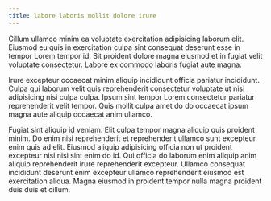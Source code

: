 ```yaml
---
title: labore laboris mollit dolore irure
---
```


Cillum ullamco minim ea voluptate exercitation adipisicing laborum elit. Eiusmod eu quis in exercitation culpa sint consequat deserunt esse in tempor Lorem tempor id. Sit proident dolore magna eiusmod et in fugiat velit voluptate consectetur. Labore ex commodo laboris fugiat aute magna.

Irure excepteur occaecat minim aliquip incididunt officia pariatur incididunt. Culpa qui laborum velit quis reprehenderit consectetur voluptate ut nisi adipisicing nisi culpa culpa. Ipsum sint tempor Lorem consectetur pariatur reprehenderit velit tempor. Quis mollit culpa amet do do occaecat ipsum magna aute aliquip occaecat anim ullamco.

Fugiat sint aliquip id veniam. Elit culpa tempor magna aliquip quis proident minim. Do enim nisi reprehenderit et reprehenderit ullamco sunt excepteur enim quis ad elit. Eiusmod aliquip adipisicing officia non ut proident excepteur nisi nisi sint enim do id. Qui officia do laborum enim aliquip anim aliquip reprehenderit irure reprehenderit excepteur. Ullamco consequat incididunt deserunt enim excepteur ullamco reprehenderit eiusmod est exercitation aliqua. Magna eiusmod in proident tempor nulla magna proident duis duis et cillum.